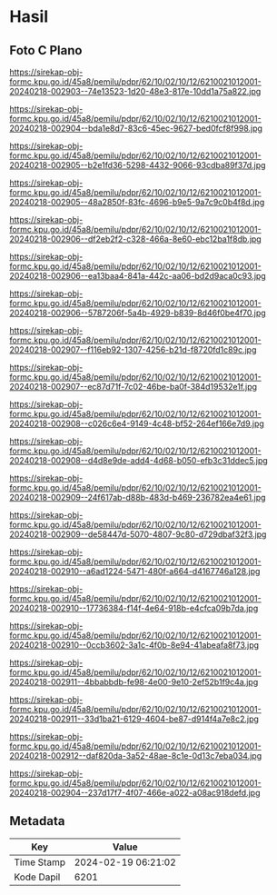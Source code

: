 # Hasil

## Foto C Plano

https://sirekap-obj-formc.kpu.go.id/45a8/pemilu/pdpr/62/10/02/10/12/6210021012001-20240218-002903--74e13523-1d20-48e3-817e-10dd1a75a822.jpg

https://sirekap-obj-formc.kpu.go.id/45a8/pemilu/pdpr/62/10/02/10/12/6210021012001-20240218-002904--bda1e8d7-83c6-45ec-9627-bed0fcf8f998.jpg

https://sirekap-obj-formc.kpu.go.id/45a8/pemilu/pdpr/62/10/02/10/12/6210021012001-20240218-002905--b2e1fd36-5298-4432-9066-93cdba89f37d.jpg

https://sirekap-obj-formc.kpu.go.id/45a8/pemilu/pdpr/62/10/02/10/12/6210021012001-20240218-002905--48a2850f-83fc-4696-b9e5-9a7c9c0b4f8d.jpg

https://sirekap-obj-formc.kpu.go.id/45a8/pemilu/pdpr/62/10/02/10/12/6210021012001-20240218-002906--df2eb2f2-c328-466a-8e60-ebc12ba1f8db.jpg

https://sirekap-obj-formc.kpu.go.id/45a8/pemilu/pdpr/62/10/02/10/12/6210021012001-20240218-002906--ea13baa4-841a-442c-aa06-bd2d9aca0c93.jpg

https://sirekap-obj-formc.kpu.go.id/45a8/pemilu/pdpr/62/10/02/10/12/6210021012001-20240218-002906--5787206f-5a4b-4929-b839-8d46f0be4f70.jpg

https://sirekap-obj-formc.kpu.go.id/45a8/pemilu/pdpr/62/10/02/10/12/6210021012001-20240218-002907--f116eb92-1307-4256-b21d-f8720fd1c89c.jpg

https://sirekap-obj-formc.kpu.go.id/45a8/pemilu/pdpr/62/10/02/10/12/6210021012001-20240218-002907--ec87d71f-7c02-46be-ba0f-384d19532e1f.jpg

https://sirekap-obj-formc.kpu.go.id/45a8/pemilu/pdpr/62/10/02/10/12/6210021012001-20240218-002908--c026c6e4-9149-4c48-bf52-264ef166e7d9.jpg

https://sirekap-obj-formc.kpu.go.id/45a8/pemilu/pdpr/62/10/02/10/12/6210021012001-20240218-002908--d4d8e9de-add4-4d68-b050-efb3c31ddec5.jpg

https://sirekap-obj-formc.kpu.go.id/45a8/pemilu/pdpr/62/10/02/10/12/6210021012001-20240218-002909--24f617ab-d88b-483d-b469-236782ea4e61.jpg

https://sirekap-obj-formc.kpu.go.id/45a8/pemilu/pdpr/62/10/02/10/12/6210021012001-20240218-002909--de58447d-5070-4807-9c80-d729dbaf32f3.jpg

https://sirekap-obj-formc.kpu.go.id/45a8/pemilu/pdpr/62/10/02/10/12/6210021012001-20240218-002910--a6ad1224-5471-480f-a664-d4167746a128.jpg

https://sirekap-obj-formc.kpu.go.id/45a8/pemilu/pdpr/62/10/02/10/12/6210021012001-20240218-002910--17736384-f14f-4e64-918b-e4cfca09b7da.jpg

https://sirekap-obj-formc.kpu.go.id/45a8/pemilu/pdpr/62/10/02/10/12/6210021012001-20240218-002910--0ccb3602-3a1c-4f0b-8e94-41abeafa8f73.jpg

https://sirekap-obj-formc.kpu.go.id/45a8/pemilu/pdpr/62/10/02/10/12/6210021012001-20240218-002911--4bbabbdb-fe98-4e00-9e10-2ef52b1f9c4a.jpg

https://sirekap-obj-formc.kpu.go.id/45a8/pemilu/pdpr/62/10/02/10/12/6210021012001-20240218-002911--33d1ba21-6129-4604-be87-d914f4a7e8c2.jpg

https://sirekap-obj-formc.kpu.go.id/45a8/pemilu/pdpr/62/10/02/10/12/6210021012001-20240218-002912--daf820da-3a52-48ae-8c1e-0d13c7eba034.jpg

https://sirekap-obj-formc.kpu.go.id/45a8/pemilu/pdpr/62/10/02/10/12/6210021012001-20240218-002904--237d17f7-4f07-466e-a022-a08ac918defd.jpg


## Metadata

| Key        | Value               |
| ---------- | ------------------- |
| Time Stamp | 2024-02-19 06:21:02 |
| Kode Dapil | 6201                |



